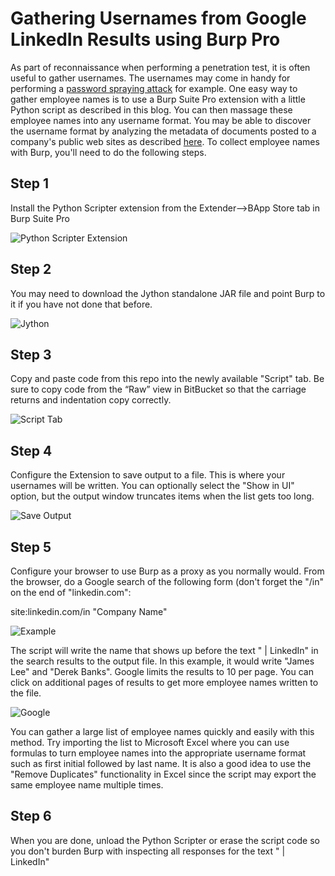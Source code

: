 # Gathering Usernames from Google LinkedIn Results using Burp Pro

As part of reconnaissance when performing a penetration test, it is often useful to gather usernames. The usernames may come in handy for performing a [password spraying attack](http://www.blackhillsinfosec.com/?p=4694) for example. One easy way to gather employee names is to use a Burp Suite Pro extension with a little Python script as described in this blog. You can then massage these employee names into any username format. You may be able to discover the username format by analyzing the metadata of documents posted to a company's public web sites as described [here](http://www.blackhillsinfosec.com/?p=4694).
To collect employee names with Burp, you'll need to do the following steps.

## Step 1
Install the Python Scripter extension from the Extender-->BApp Store tab in Burp Suite Pro

![Python Scripter Extension](https://github.com/clr2of8/Gather-Usernames-From-Google-LinkedIn-Results/raw/master/images/python-scripter.png)


## Step 2
You may need to download the Jython standalone JAR file and point Burp to it if you have not done that before.

![Jython](https://github.com/clr2of8/Gather-Usernames-From-Google-LinkedIn-Results/raw/master/images/jython.png)

## Step 3
Copy and paste code from this repo into the newly available "Script" tab. Be sure to copy code from the “Raw” view in BitBucket so that the carriage returns and indentation copy correctly.

![Script Tab](https://github.com/clr2of8/Gather-Usernames-From-Google-LinkedIn-Results/raw/master/images/pastecode.png)


## Step 4
Configure the Extension to save output to a file. This is where your usernames will be written. You can optionally select the "Show in UI" option, but the output window truncates items when the list gets too long.

![Save Output](https://github.com/clr2of8/Gather-Usernames-From-Google-LinkedIn-Results/raw/master/images/set-filename.png)


## Step 5
Configure your browser to use Burp as a proxy as you normally would. From the browser, do a Google search of the following form (don't forget the "/in" on the end of "linkedin.com":

site:linkedin.com/in "Company Name"

![Example](https://github.com/clr2of8/Gather-Usernames-From-Google-LinkedIn-Results/raw/master/images/example.png)

The script will write the name that shows up before the text " | LinkedIn" in the search results to the output file. In this example, it would write "James Lee" and "Derek Banks". Google limits the results to 10 per page. You can click on additional pages of results to get more employee names written to the file.

![Google](https://github.com/clr2of8/Gather-Usernames-From-Google-LinkedIn-Results/raw/master/images/google.png)

You can gather a large list of employee names quickly and easily with this method. Try importing the list to Microsoft Excel where you can use formulas to turn employee names into the appropriate username format such as first initial followed by last name. It is also a good idea to use the "Remove Duplicates" functionality in Excel since the script may export the same employee name multiple times.

## Step 6
When you are done, unload the Python Scripter or erase the script code so you don't burden Burp with inspecting all responses for the text " | LinkedIn"

